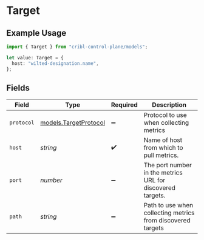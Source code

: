 # Target

## Example Usage

```typescript
import { Target } from "cribl-control-plane/models";

let value: Target = {
  host: "wilted-designation.name",
};
```

## Fields

| Field                                                       | Type                                                        | Required                                                    | Description                                                 |
| ----------------------------------------------------------- | ----------------------------------------------------------- | ----------------------------------------------------------- | ----------------------------------------------------------- |
| `protocol`                                                  | [models.TargetProtocol](../models/targetprotocol.md)        | :heavy_minus_sign:                                          | Protocol to use when collecting metrics                     |
| `host`                                                      | *string*                                                    | :heavy_check_mark:                                          | Name of host from which to pull metrics.                    |
| `port`                                                      | *number*                                                    | :heavy_minus_sign:                                          | The port number in the metrics URL for discovered targets.  |
| `path`                                                      | *string*                                                    | :heavy_minus_sign:                                          | Path to use when collecting metrics from discovered targets |